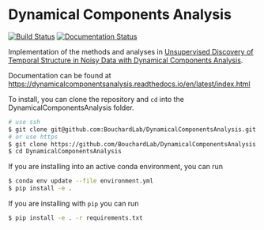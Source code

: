 # Dynamical Components Analysis

[![Build Status](https://travis-ci.com/BouchardLab/DynamicalComponentsAnalysis.svg?branch=master)](https://travis-ci.com/BouchardLab/DynamicalComponentsAnalysis)
[![Documentation Status](https://readthedocs.org/projects/dynamicalcomponentsanalysis/badge/?version=latest)](https://dynamicalcomponentsanalysis.readthedocs.io/en/latest/?badge=latest)

Implementation of the methods and analyses in [Unsupervised Discovery of Temporal Structure in Noisy Data with Dynamical Components Analysis](https://arxiv.org/abs/1905.09944).

Documentation can be found at https://dynamicalcomponentsanalysis.readthedocs.io/en/latest/index.html

To install, you can clone the repository and `cd` into the DynamicalComponentsAnalysis folder.

```bash
# use ssh
$ git clone git@github.com:BouchardLab/DynamicalComponentsAnalysis.git
# or use https
$ git clone https://github.com/BouchardLab/DynamicalComponentsAnalysis.git
$ cd DynamicalComponentsAnalysis
```

If you are installing into an active conda environment, you can run

```bash
$ conda env update --file environment.yml
$ pip install -e .
```

If you are installing with `pip` you can run

```bash
$ pip install -e . -r requirements.txt
```
